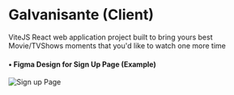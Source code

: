 # Galvanisante (Client)
ViteJS React web application project built to bring yours best Movie/TVShows moments that you'd like to watch one more time

#### • Figma Design for Sign Up Page (Example)
![Sign up Page](https://github.com/daoraCode/galvanisante-client/assets/47704495/22706ac6-02ed-4f7d-8472-c7c97186eb1e)
